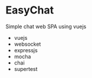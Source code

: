 # EasyChat

Simple chat web SPA using vuejs

- vuejs
- websocket
- expressjs
- mocha
- chai
- supertest

